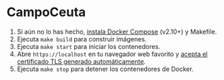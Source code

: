 # CampoCeuta

1. Si aún no lo has hecho, [instala Docker Compose](https://docs.docker.com/compose/install/) (v2.10+) y Makefile.
2. Ejecuta `make build` para construir imágenes.
3. Ejecuta `make start` para iniciar los contenedores.
4. Abre `https://localhost` en tu navegador web favorito y [acepta el certificado TLS generado automáticamente](https://stackoverflow.com/a/15076602/1352334).
5. Ejecuta `make stop` para detener los contenedores de Docker.
